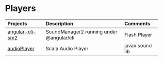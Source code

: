 # Players

|    Projects                                         | Description                              |  Comments   |
|:----------------------------------------------------|:-----------------------------------------|:------------| 
| [angular-cli-sm2](angular-cli-sm2)                  | SoundManager2 running under @angular/cli |  Flash Player           |
| [audioPlayer](audioPlayer)                          | Scala Audio Player                       |  javax.sound lib           |
